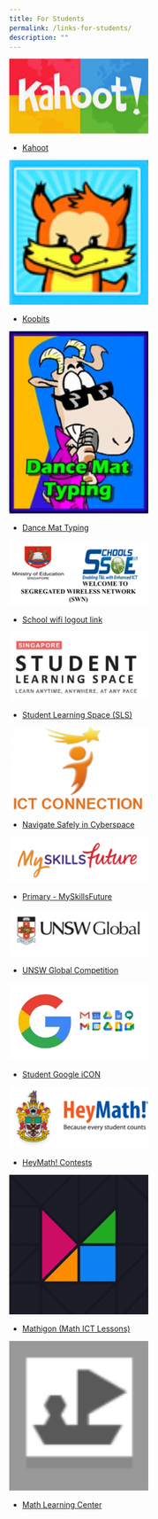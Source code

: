```yaml
---
title: For Students
permalink: /links-for-students/
description: ""
---
```


<a href="https://kahoot.it/">
<img src="/images/kahoot.png" style="width:50%">
</a>

* [Kahoot](https://kahoot.it/)

<a href="https://member.koobits.com/">
<img src="/images/koobits.png" style="width:50%">
</a>

* [Koobits](https://member.koobits.com/)

<a href="https://toybox.tools.bbc.co.uk/activities/id/activity-dance-mat-typing/exitGameUrl/http%3A%2F%2Fwww.bbc.co.uk%2Fguides%2Fz3c6tfr">
<img src="/images/Dance-mat-typing-230x300.png" style="width:50%">
</a>

* [Dance Mat Typing](https://toybox.tools.bbc.co.uk/activities/id/activity-dance-mat-typing/exitGameUrl/http%3A%2F%2Fwww.bbc.co.uk%2Fguides%2Fz3c6tfr)


<a href="http://portal.swn.moe.edu.sg/">
<img src="/images/WIFI-SWN.png" style="width:50%">
</a>

* [School wifi logout link](http://portal.swn.moe.edu.sg/)


<a href="https://vle.learning.moe.edu.sg/login">
<img src="/images/SLS.png" style="width:50%">
</a>

* [Student Learning Space (SLS)](https://vle.learning.moe.edu.sg/login)

<a href="https://www.csa.gov.sg/Programmes/sg-cyber-safe-students/about-sg-cyber-safe-students">
<img src="/images/ICT-CONNECTION-1-300x179.png" style="width:50%">
</a>

* [Navigate Safely in Cyberspace](https://www.csa.gov.sg/Programmes/sg-cyber-safe-students/about-sg-cyber-safe-students)

<a href="https://www.myskillsfuture.gov.sg/content/student/en/primary.html">
<img src="/images/MYSKILLFUTURE.png" style="width:50%">
</a>

* [Primary - MySkillsFuture](https://www.myskillsfuture.gov.sg/content/student/en/primary.html)

<a href="https://unswglobal.janisoninsights.com/auth/login/?returnUrl=%2F">
<img src="/images/UNSW-GLOBAL.png" style="width:50%">
</a>

* [UNSW Global Competition](https://unswglobal.janisoninsights.com/auth/login/?returnUrl=%2F)

<a href="https://workspace.google.com/dashboard">
<img src="/images/Google-logos-768x427.jpg" style="width:50%">
</a>

* [Student Google iCON](https://workspace.google.com/dashboard)

<a href="https://contests.heymath.com/RI22">
<img src="/images/HEYMATH.png" style="width:50%">
</a>

* [HeyMath! Contests](https://contests.heymath.com/RI22)

<a href="https://mathigon.org/polypad">
<img src="/images/Mathigon-300x300.png" style="width:50%">
</a>

* [Mathigon (Math ICT Lessons)](https://mathigon.org/polypad)

<a href="https://apps.mathlearningcenter.org/pattern-shapes/">
<img src="/images/Math-Learning-Center.png" style="width:50%">
</a>

* [Math Learning Center](https://apps.mathlearningcenter.org/pattern-shapes/)